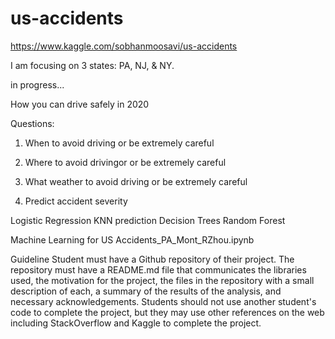 # us-accidents
https://www.kaggle.com/sobhanmoosavi/us-accidents

I am focusing on 3 states: PA, NJ, & NY.

in progress...

How you can drive safely in 2020

Questions:

1. When to avoid driving or be extremely careful

2. Where to avoid drivingor or be extremely careful

3. What weather to avoid driving or be extremely careful

4. Predict accident severity

Logistic Regression
KNN prediction
Decision Trees
Random Forest


Machine Learning for US Accidents_PA_Mont_RZhou.ipynb




Guideline
Student must have a Github repository of their project. The repository must have a README.md file that communicates the libraries used, the motivation for the project, the files in the repository with a small description of each, a summary of the results of the analysis, and necessary acknowledgements. Students should not use another student's code to complete the project, but they may use other references on the web including StackOverflow and Kaggle to complete the project.


